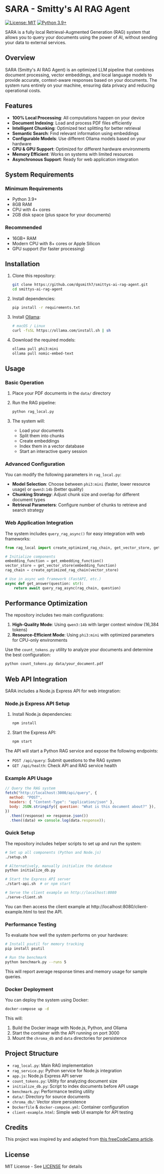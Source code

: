 # SARA - Smitty's AI RAG Agent

[![License: MIT](https://img.shields.io/badge/License-MIT-yellow.svg)](https://opensource.org/licenses/MIT)
[![Python 3.9+](https://img.shields.io/badge/python-3.9+-blue.svg)](https://www.python.org/downloads/)

SARA is a fully local Retrieval-Augmented Generation (RAG) system that allows you to query your documents using the power of AI, without sending your data to external services.

## Overview

SARA (Smitty's AI RAG Agent) is an optimized LLM pipeline that combines document processing, vector embeddings, and local language models to provide accurate, context-aware responses based on your documents. The system runs entirely on your machine, ensuring data privacy and reducing operational costs.

## Features

- **100% Local Processing**: All computations happen on your device
- **Document Indexing**: Load and process PDF files efficiently
- **Intelligent Chunking**: Optimized text splitting for better retrieval
- **Semantic Search**: Find relevant information using embeddings
- **Configurable Models**: Use different Ollama models based on your hardware
- **CPU & GPU Support**: Optimized for different hardware environments
- **Memory Efficient**: Works on systems with limited resources
- **Asynchronous Support**: Ready for web application integration

## System Requirements

### Minimum Requirements

- Python 3.9+
- 8GB RAM
- CPU with 4+ cores
- 2GB disk space (plus space for your documents)

### Recommended

- 16GB+ RAM
- Modern CPU with 8+ cores or Apple Silicon
- GPU support (for faster processing)

## Installation

1. Clone this repository:

   ```bash
   git clone https://github.com/dgsmith7/smittys-ai-rag-agent.git
   cd smittys-ai-rag-agent
   ```

2. Install dependencies:

   ```bash
   pip install -r requirements.txt
   ```

3. Install [Ollama](https://ollama.com/):

   ```bash
   # macOS / Linux
   curl -fsSL https://ollama.com/install.sh | sh
   ```

4. Download the required models:
   ```bash
   ollama pull phi3:mini
   ollama pull nomic-embed-text
   ```

## Usage

### Basic Operation

1. Place your PDF documents in the `data/` directory

2. Run the RAG pipeline:

   ```bash
   python rag_local.py
   ```

3. The system will:
   - Load your documents
   - Split them into chunks
   - Create embeddings
   - Index them in a vector database
   - Start an interactive query session

### Advanced Configuration

You can modify the following parameters in `rag_local.py`:

- **Model Selection**: Choose between `phi3:mini` (faster, lower resource usage) or `qwen3:14b` (better quality)
- **Chunking Strategy**: Adjust chunk size and overlap for different document types
- **Retrieval Parameters**: Configure number of chunks to retrieve and search strategy

### Web Application Integration

The system includes `query_rag_async()` for easy integration with web frameworks:

```python
from rag_local import create_optimized_rag_chain, get_vector_store, get_embedding_function, query_rag_async

# Initialize components
embedding_function = get_embedding_function()
vector_store = get_vector_store(embedding_function)
rag_chain = create_optimized_rag_chain(vector_store)

# Use in async web framework (FastAPI, etc.)
async def get_answer(question: str):
    return await query_rag_async(rag_chain, question)
```

## Performance Optimization

The repository includes two main configurations:

1. **High-Quality Mode**: Using `qwen3:14b` with larger context window (16,384 tokens)
2. **Resource-Efficient Mode**: Using `phi3:mini` with optimized parameters for CPU-only environments

Use the `count_tokens.py` utility to analyze your documents and determine the best configuration:

```bash
python count_tokens.py data/your_document.pdf
```

## Web API Integration

SARA includes a Node.js Express API for web integration:

### Node.js Express API Setup

1. Install Node.js dependencies:

   ```bash
   npm install
   ```

2. Start the Express API:
   ```bash
   npm start
   ```

The API will start a Python RAG service and expose the following endpoints:

- `POST /api/query`: Submit questions to the RAG system
- `GET /api/health`: Check API and RAG service health

### Example API Usage

```javascript
// Query the RAG system
fetch("http://localhost:3000/api/query", {
  method: "POST",
  headers: { "Content-Type": "application/json" },
  body: JSON.stringify({ question: "What is this document about?" }),
})
  .then((response) => response.json())
  .then((data) => console.log(data.response));
```

### Quick Setup

The repository includes helper scripts to set up and run the system:

```bash
# Set up all components (Python and Node.js)
./setup.sh

# Alternatively, manually initialize the database
python initialize_db.py

# Start the Express API server
./start-api.sh  # or npm start

# Serve the client example on http://localhost:8080
./serve-client.sh
```

You can then access the client example at http://localhost:8080/client-example.html to test the API.

### Performance Testing

To evaluate how well the system performs on your hardware:

```bash
# Install psutil for memory tracking
pip install psutil

# Run the benchmark
python benchmark.py --runs 5
```

This will report average response times and memory usage for sample queries.

### Docker Deployment

You can deploy the system using Docker:

```bash
docker-compose up -d
```

This will:

1. Build the Docker image with Node.js, Python, and Ollama
2. Start the container with the API running on port 3000
3. Mount the `chroma_db` and `data` directories for persistence

## Project Structure

- `rag_local.py`: Main RAG implementation
- `rag_service.py`: Python service for Node.js integration
- `app.js`: Node.js Express API server
- `count_tokens.py`: Utility for analyzing document size
- `initialize_db.py`: Script to index documents before API usage
- `benchmark.py`: Performance testing utility
- `data/`: Directory for source documents
- `chroma_db/`: Vector store persistence
- `Dockerfile` & `docker-compose.yml`: Container configuration
- `client-example.html`: Simple web UI example for API testing

## Credits

This project was inspired by and adapted from [this freeCodeCamp article](https://www.freecodecamp.org/news/build-a-local-ai/#heading-how-to-build-a-local-rag-system-with-qwen-3).

## License

MIT License - See [LICENSE](LICENSE) for details
